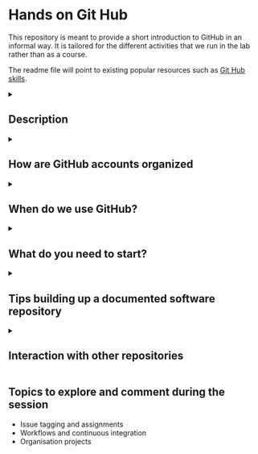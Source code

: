 # Hands on Git Hub

This repository is meant to provide a short introduction to GitHub in an informal way. It is tailored for the different activities that we run in the lab rather than as a course. 

The readme file will point to existing popular resources such as [Git Hub skills](https://github.com/skills).

<details id=2>
<summary><h2>Description</h2></summary>

(Extracted from [Simplilearn platform](https://www.simplilearn.com/tutorials/git-tutorial))

![What is Git](https://github.com/esgomezm/hands_on_github/raw/main/images/whats_git.png)
![What is GitHub](https://github.com/esgomezm/hands_on_github/raw/main/images/whats_github.png)
   
</details>

<details id=2.1>
<summary><h2>How are GitHub accounts organized</h2></summary>

  - **Personal GitHub account**: is unique and the owner of the account is the only one who can manage it. A personal account can have both private and public repositories. In the free version, each personal account can have a personal webpage built on top of GitHub pages. 
   
    A GitHub profile is many times the portfolio of a software developer or a researcher. GitHub can keep track or your coding activity, interaction and contributions to others (issues, discussions, commits, pull request), so you may consider take some care of it. To enrich the information given in your profile, you can always [add a README to the main page](https://docs.github.com/es/account-and-profile/setting-up-and-managing-your-github-profile/customizing-your-profile/managing-your-profile-readme).

  - **GitHub organizations**: Shared accounts where the lab (Henriques' lab) and open-source projects (BioImage.IO, Fiji, ImageJ2) can collaborate across many projects at once, with sophisticated security and administrative features. Teams usually work within organisations as it serves as a container for shared work and gives the work a unique name and brand.

Usually an organisation looks like this:
![GitHub Organisation](https://github.com/esgomezm/hands_on_github/raw/main/images/henriques_lab_organisation.png)

We can always see in the user's profile if they are part of any public organization:
![GitHub user with organisations](https://github.com/esgomezm/hands_on_github/raw/main/images/curtis_profile.png)
</details>

<details id=3>
<summary><h2>When do we use GitHub?</h2></summary>

### Examples of GitHub usage in the lab or in science:
- Collaborative or individual software projects (NanoJ, ZeroCostDL4Mic, BioImage Model Zoo, deepImageJ...)
- Methods (scripts for data analysis, pipelines, software components of a book chapter)
- Webpages
- Paper writting (*e.g.*, connect with Overleaf)
- Course materials
- Slides if they are programmable (ImJoy slides)

### GitHub is NOT 
- A data storage
</details>


<details id=4>
<summary><h2>What do you need to start?</h2></summary>

 - **Create a GitHub (https://github.com/) account**. The email can be changed in the future. It might be interesting to sign up as a member from an academical institution.
 - **Install Git locally**. Follow the guidelines [here](https://github.com/git-guides/install-git).

</details>

<details id=5>
<summary><h2>Tips building up a documented software repository</h2></summary>

   <details id=5.1>
   <summary><h3>Create a repo</h3></summary>

   <img src="https://github.com/esgomezm/hands_on_github/raw/main/images/create_repo.png" align="right" width="400"/>

   - Name: avoid using underscores (`_`) in the name. Changing the name of a repository in the future is not recommendable as all the links depend on this naming so take some time to think about it.
   - Public/Private: this is personal and depends on each project. Any of the choices are reversible.
   - README.md: It is the first thing that anyone will see when entering in your repo. It can be the main entry to the documentation of your code or the source to link other resources (webpages, wiki). It is a good place to link the code with any existing reference and to indicate how to cite the work.
   - .gitignore: it tells git which files or folders should not be tracked.
   - License: If you are developing some code that is expected to be public in the future, you shoudl always care about its license. GitHub has already the templates for many different licenses. The most common ones for open source are MIT, BSL3-Clause, BSL2-Clause, but the are plenty of them.
   </details>
   
   
   <details id=5.2>
   <summary><h3>Structure your repository</h3></summary>

   There are different ways of structuring software repositories depending on its use, programming language, dissemination points (conda, pip, maven).

   Here are some examples of well documented and installable repositories ([StarDist](https://github.com/stardist/stardist), [NanoJ SRRF](https://github.com/HenriquesLab/NanoJ-SRRF), [scikit-image](https://github.com/scikit-image/scikit-image), [bioimageio core python](https://github.com/bioimage-io/core-bioimage-io-python), [bioimageio core java](https://github.com/bioimage-io/core-bioimage-io-java)).

   In general terms, the main folder of your repo should contain: 
   - Code folder. In Java, it is usually src. In Python it usually has the name of the package we are building, as it is the one we call in the code.
   - Folder with examples, tools, images or additional information.
   - Scripts to reproduce the environment (`environment.yaml`, `requirements.txt`, `setup.py`, `setup.cfg`).
   - README.md
   - LICENSE

   </details>
   
   <details id=5.3>
   <summary><h3>Update your repository</h3></summary>
   
   - [Commits](https://docs.github.com/en/pull-requests/committing-changes-to-your-project/creating-and-editing-commits/about-commits): The most basic way to update a repository. They are small groups of meaningful changes. Basically, you change something in your files, register the changes and update the repository. While we can always check old code, commits are irreversible. This is why many times we work with pull requests.
   - [Pull requests](https://docs.github.com/en/pull-requests/collaborating-with-pull-requests/proposing-changes-to-your-work-with-pull-requests/about-pull-requests): It can gather a number of commits (registered changes in your code) or it is a way to contribute to someone's main code. They are used when the code needs to be changed considerably but the updates might be unstable, to work on aa general update or collaborate with someone's code. Indeed, this is the only way to contribute to someone's code when you do not have permissions to change it. A very nice feature of Pull Requests is that they allow discussions and reviews.
   - [Branches](https://docs.github.com/en/pull-requests/collaborating-with-pull-requests/proposing-changes-to-your-work-with-pull-requests/about-branches): GitHub repositories are organised in branches. The repository always has at least the main branch and then you can create additional ones wihout affecting the main code. They are quite useful when an exiting code is under development and you are actively working with it, as it does not disturb the main repository. Usually, we work on the branch and once the code is ready to be updated, we open a pull request to merge its content with the main repository.
   - [Tags](https://docs.github.com/en/desktop/contributing-and-collaborating-using-github-desktop/managing-commits/managing-tags): Tags are associated with commits, so you can use a tag to mark an individual point in your repository's history, including a version number for a release.
   
   </details>
  
   <details id=5.4>
   <summary><h3>Packaging your repo and track of versions</h3></summary>
    
   Releases are created once a repo is ready to be used, distributed or to set a version:
   - [Releases](https://docs.github.com/en/repositories/releasing-projects-on-github/about-releases): They package the repository and also allow including additional files for distribution. Releases are always associated with a branch and they always createa tag to mark a specific point in the repository's history. It is recommendable to build the version on top of the main branch. 
   
   </details>
</details>

<details id=6>
<summary><h2>Interaction with other repositories</h2></summary>

 - **Download**. All the respositories to which one has access (public or private) can be downloaded. 
 - **Fork**. Ideally, when one ones to build a new software upon an exisiting one or to contribute to it considerably. It will create a new repository in our github account but it will keep track of the repository previous history.

</details>

## Topics to explore and comment during the session

- Issue tagging and assignments
- Workflows and continuous integration
- Organisation projects 


